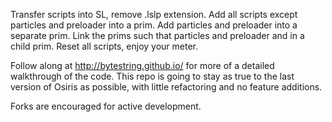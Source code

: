 Transfer scripts into SL, remove .lslp extension.
Add all scripts except particles and preloader into a prim.
Add particles and preloader into a separate prim.
Link the prims such that particles and preloader and in a child prim.
Reset all scripts, enjoy your meter.

Follow along at http://bytestring.github.io/ for more of a detailed walkthrough of the code.
This repo is going to stay as true to the last version of Osiris as possible, with little refactoring and no feature additions.

Forks are encouraged for active development.
